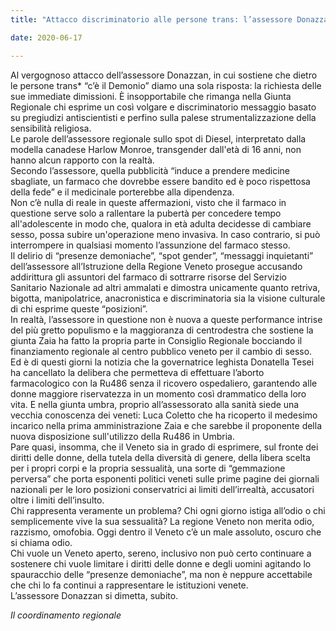 ```yaml
---  
title: "Attacco discriminatorio alle persone trans: l’assessore Donazzan si dimetta"

date: 2020-06-17

---
```

 
  
Al vergognoso attacco dell’assessore Donazzan, in cui sostiene che dietro le persone trans* “c’è il Demonio” diamo una sola risposta: la richiesta delle sue immediate dimissioni. È insopportabile che rimanga nella Giunta Regionale chi esprime un così volgare e discriminatorio messaggio basato su pregiudizi antiscientisti e perfino sulla palese strumentalizzazione della sensibilità religiosa.  
Le parole dell’assessore regionale sullo spot di Diesel, interpretato dalla modella canadese Harlow Monroe, transgender dall'età di 16 anni, non hanno alcun rapporto con la realtà.  
Secondo l’assessore, quella pubblicità “induce a prendere medicine sbagliate, un farmaco che dovrebbe essere bandito ed è poco rispettosa della fede” e il medicinale porterebbe alla dipendenza.  
Non c’è nulla di reale in queste affermazioni, visto che il farmaco in questione serve solo a rallentare la pubertà per concedere tempo all'adolescente in modo che, qualora in età adulta decidesse di cambiare sesso, possa subire un'operazione meno invasiva. In caso contrario, si può interrompere in qualsiasi momento l’assunzione del farmaco stesso.  
Il delirio di “presenze demoniache”, “spot gender”, “messaggi inquietanti” dell’assessore all’Istruzione della Regione Veneto prosegue accusando addirittura gli assuntori del farmaco di sottrarre risorse del Servizio Sanitario Nazionale ad altri ammalati e dimostra unicamente quanto retriva, bigotta, manipolatrice, anacronistica e discriminatoria sia la visione culturale di chi esprime queste “posizioni”.  
In realtà, l’assessore in questione non è nuova a queste performance intrise del più gretto populismo e la maggioranza di centrodestra che sostiene la giunta Zaia ha fatto la propria parte in Consiglio Regionale bocciando il finanziamento regionale al centro pubblico veneto per il cambio di sesso.  
Ed è di questi giorni la notizia che la governatrice leghista Donatella Tesei ha cancellato la delibera che permetteva di effettuare l’aborto farmacologico con la Ru486 senza il ricovero ospedaliero, garantendo alle donne maggiore riservatezza in un momento così drammatico della loro vita. E nella giunta umbra, proprio all’assessorato alla sanità siede una vecchia conoscenza dei veneti: Luca Coletto che ha ricoperto il medesimo incarico nella prima amministrazione Zaia e che sarebbe il proponente della nuova disposizione sull'utilizzo della Ru486 in Umbria.  
Pare quasi, insomma, che il Veneto sia in grado di esprimere, sul fronte dei diritti delle donne, della tutela della diversità di genere, della libera scelta per i propri corpi e la propria sessualità, una sorte di “gemmazione perversa” che porta esponenti politici veneti sulle prime pagine dei giornali nazionali per le loro posizioni conservatrici ai limiti dell’irrealtà, accusatori oltre i limiti dell’insulto.  
Chi rappresenta veramente un problema? Chi ogni giorno istiga all’odio o chi semplicemente vive la sua sessualità? La regione Veneto non merita odio, razzismo, omofobia. Oggi dentro il Veneto c’è un male assoluto, oscuro che si chiama odio.  
Chi vuole un Veneto aperto, sereno, inclusivo non può certo continuare a sostenere chi vuole limitare i diritti delle donne e degli uomini agitando lo spauracchio delle “presenze demoniache”, ma non è neppure accettabile che chi lo fa continui a rappresentare le istituzioni venete.  
L’assessore Donazzan si dimetta, subito.  
  
_Il coordinamento regionale_
